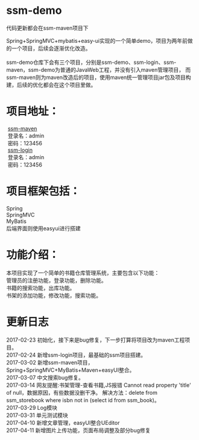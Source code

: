 # ssm-demo <br /> 
代码更新都会在ssm-maven项目下<br /> 

Spring+SpringMVC+mybatis+easy-ui实现的一个简单demo，项目为两年前做的一个项目，后续会逐渐优化改造。 <br /> <br /> 
ssm-demo仓库下会有三个项目，分别是ssm-demo、ssm-login、ssm-maven，ssm-demo为普通的JavaWeb工程，并没有引入maven管理项目， 
而ssm-maven则为maven改造后的项目，使用maven统一管理项目jar包及项目构建，后续的优化都会在这个项目里做。 <br /> 
# 项目地址： <br /> 
  <a href='http://ssm-maven-demo.hanshuai.xin'>ssm-maven</a> <br /> 
  登录名：admin <br /> 
  密码：123456 <br /> 
  <a href='http://ssm-login.hanshuai.xin'>ssm-login</a> <br /> 
  登录名：admin <br /> 
  密码：123456 <br /> 
  
# 项目框架包括：
Spring <br /> 
SpringMVC <br /> 
MyBatis <br /> 
后端界面则使用easyui进行搭建 <br /> 

# 功能介绍：
本项目实现了一个简单的书籍仓库管理系统，主要包含以下功能： <br /> 
管理员的注册功能，登录功能，删除功能。 <br /> 
书籍的搜索功能，出库功能。 <br /> 
书架的添加功能，修改功能，搜索功能。 <br /> 

# 更新日志
  2017-02-23 初始化，接下来是bug修复，下一步打算将项目改为maven工程项目。 <br /> 
  2017-02-24 新增ssm-login项目，最基础的ssm项目搭建。 <br /> 
  2017-03-02 新增ssm-maven项目，Spring+SpringMVC+MyBatis+Maven+easyUI整合。 <br /> 
  2017-03-07 中文搜索bug修复。<br /> 
  2017-03-14 网友提醒:书架管理-查看书籍,JS报错 Cannot read property 'title' of null，数据原因，有些数据没删干净。 解决方法：delete from ssm_storebook where isbn not in (select id from ssm_book)。<br/>
  2017-03-29 Log模块<br/>
  2017-03-31 单元测试模块<br/>
  2017-04-10 新增文章管理，easyUI整合UEditor<br/>
  2017-04-11 新增图片上传功能，页面布局调整及部分bug修复<br/>
